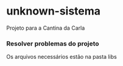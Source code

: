 # unknown-sistema
Projeto para a Cantina da Carla

### Resolver problemas do projeto
Os arquivos necessários estão na pasta libs
